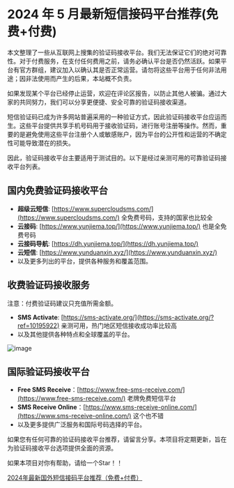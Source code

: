 # 2024 年 5 月最新短信接码平台推荐(免费+付费)


本文整理了一些从互联网上搜集的验证码接收平台。我们无法保证它们的绝对可靠性。对于付费服务，在支付任何费用之前，请务必确认平台是否仍然活跃。如果平台有官方群组，建议加入以确认其是否正常运营。请勿将这些平台用于任何非法用途；因非法使用而产生的后果，本站概不负责。

如果发现某个平台已经停止运营，欢迎在评论区报告，以防止其他人被骗。通过大家的共同努力，我们可以分享更便捷、安全可靠的验证码接收渠道。

短信验证码已成为许多网站普遍采用的一种验证方式，因此验证码接收平台应运而生。这些平台提供共享手机号码用于接收验证码，进行账号注册等操作。然而，重要的是避免使用这些平台注册个人或敏感账户，因为平台的公开性和运营的不确定性可能导致潜在的损失。

因此，验证码接收平台主要适用于测试目的。以下是经过亲测可用的可靠验证码接收平台列表。

## 国内免费验证码接收平台

- **超级云短信**: [https://www.supercloudsms.com/](https://www.supercloudsms.com/) 全免费号码，支持的国家也比较全
- **云接码**: [https://www.yunjiema.top/](https://www.yunjiema.top/) 也是全免费号码
- **云接码导航**: [https://dh.yunjiema.top/](https://dh.yunjiema.top/)
- **云短信**: [https://www.yunduanxin.xyz/](https://www.yunduanxin.xyz/)
- 以及更多列出的平台，提供各种服务和覆盖范围。

## 收费验证码接收服务

注意：付费验证码建议只充值所需金额。

- **SMS Activate**: [https://sms-activate.org/](https://sms-activate.org/?ref=10195922) 亲测可用，热门地区短信接收成功率比较高
- 以及其他提供各种特点和全球覆盖的平台。

![image](https://github.com/rbate774/duanxin/assets/169989455/1196e062-2eec-4d3d-848b-19fb6ed78ffc)

## 国际验证码接收平台

- **Free SMS Receive**：[https://www.free-sms-receive.com/](https://www.free-sms-receive.com/) 老牌免费短信平台
- **SMS Receive Online**：[https://www.sms-receive-online.com/](https://www.sms-receive-online.com/) 这个也不错
- 以及更多提供广泛服务和国际号码选择的平台。

如果您有任何可靠的验证码接收平台推荐，请留言分享。本项目将定期更新，旨在为验证码接收平台选项提供全面的资源。

如果本项目对你有帮助，请给一个Star！！

[2024年最新国外短信接码平台推荐（免费+付费）](https://github.com/freddiewalchwmf25/JieMa)
